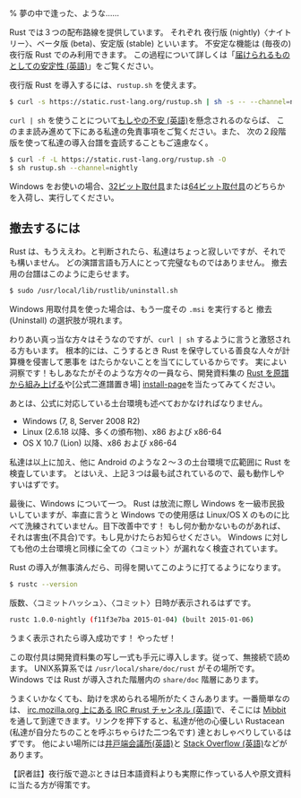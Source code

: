 % 夢の中で逢った、ような……

Rust では３つの配布路線を提供しています。
それぞれ 夜行版 (nightly)〈ナイトリー〉、ベータ版 (beta)、安定版 (stable) といいます。
不安定な機能は (毎夜の) 夜行版 Rust でのみ利用できます。
この過程について詳しくは「[届けられるものとしての安定性 (英語)][stability]」をご覧ください。

<!-- Rust provides three distribution channels for Rust: nightly, beta, and stable.
Unstable features are only available on nightly Rust. For more details on this
process, see ‘[Stability as a deliverable][stability]’. -->

[stability]: http://blog.rust-lang.org/2014/10/30/Stability.html

夜行版 Rust を導入するには、`rustup.sh` を使えます。

<!-- To install nightly Rust, you can use `rustup.sh`: -->

```bash
$ curl -s https://static.rust-lang.org/rustup.sh | sh -s -- --channel=nightly
```

`curl | sh` を使うことについて[もしやの不安 (英語)][insecurity]を懸念されるのならば、
このまま読み進めて下にある私達の免責事項をご覧ください。また、
次の２段階版を使って私達の導入台譜を査読することもご遠慮なく。

<!-- If you're concerned about the [potential insecurity][insecurity] of using `curl
| sh`, please keep reading and see our disclaimer below. And feel free to
use a two-step version of the installation and examine our installation script: -->

```bash
$ curl -f -L https://static.rust-lang.org/rustup.sh -O
$ sh rustup.sh --channel=nightly
```

[insecurity]: http://curlpipesh.tumblr.com

Windows をお使いの場合、[32ビット取付具][win32]または[64ビット取付具][win64]のどちらかを入荷し、実行してください。

<!-- If you're on Windows, please download either the [32-bit installer][win32] or
the [64-bit installer][win64] and run it. -->

[win32]: https://static.rust-lang.org/dist/rust-nightly-i686-pc-windows-gnu.msi
[win64]: https://static.rust-lang.org/dist/rust-nightly-x86_64-pc-windows-gnu.msi


## 撤去するには

<!-- ## Uninstalling -->

Rust は、もうええわ。と判断されたら、私達はちょっと寂しいですが、それでも構いません。
どの演譜言語も万人にとって完璧なものではありません。
撤去用の台譜はこのように走らせます。

<!-- If you decide you don't want Rust anymore, we'll be a bit sad, but that's okay.
Not every programming language is great for everyone. Just run the uninstall
script: -->

```bash
$ sudo /usr/local/lib/rustlib/uninstall.sh
```

Windows 用取付具を使った場合は、もう一度その `.msi` を実行すると
撤去 (Uninstall) の選択肢が現れます。

<!-- If you used the Windows installer, just re-run the `.msi` and it will give you
an uninstall option. -->

わりあい真っ当な方々はそうなのですが、`curl | sh` するように言うと激怒される方もいます。
根本的には、こうするとき Rust を保守している善良な人々が計算機を侵害して悪事を
はたらかないことを当てにしているからです。
実によい洞察です！もしあなたがそのような方々の一員なら、開発資料集の
[Rust を原譜から組み上げる][from-source]や[公式二進譜置き場]
[install-page]を当たってみてください。

<!-- Some people, and somewhat rightfully so, get very upset when we tell you to
`curl | sh`. Basically, when you do this, you are trusting that the good
people who maintain Rust aren't going to hack your computer and do bad things.
That's a good instinct! If you're one of those people, please check out the
documentation on [building Rust from Source][from-source], or [the official
binary downloads][install-page]. -->

[from-source]: https://github.com/rust-lang/rust#building-from-source
[install-page]: https://www.rust-lang.org/install.html

あとは、公式に対応している土台環境も述べておかなければなりません。

<!-- Oh, we should also mention the officially supported platforms: -->

* Windows (7, 8, Server 2008 R2)
* Linux (2.6.18 以降、多くの頒布物)、x86 および x86-64
* OS X 10.7 (Lion) 以降、x86 および x86-64

<!-- * Windows (7, 8, Server 2008 R2)
* Linux (2.6.18 or later, various distributions), x86 and x86-64
* OSX 10.7 (Lion) or greater, x86 and x86-64 -->

私達は以上に加え、他に Android のような２〜３の土台環境で広範囲に Rust を検査しています。
とはいえ、上記３つは最も試されているので、最も動作しやすいはずです。

<!-- We extensively test Rust on these platforms, and a few others, too, like
Android. But these are the ones most likely to work, as they have the most
testing. -->

最後に、Windows について一つ。
Rust は放流に際し Windows を一級市民扱いしていますが、率直に言うと Windows
での使用感は Linux/OS X のものに比べて洗練されていません。目下改善中です！
もし何か動かないものがあれば、それは害虫(不具合)です。もし見かけたらお知らせください。
Windows に対しても他の土台環境と同様に全ての〈コミット〉が漏れなく検査されています。

<!-- Finally, a comment about Windows. Rust considers Windows to be a first-class
platform upon release, but if we're honest, the Windows experience isn't as
integrated as the Linux/OS X experience is. We're working on it! If anything
does not work, it is a bug. Please let us know if that happens. Each and every
commit is tested against Windows just like any other platform. -->

Rust の導入が無事済んだら、司得を開いてこのように打てるようになります。

<!-- If you've got Rust installed, you can open up a shell, and type this: -->

```bash
$ rustc --version
```

版数、〈コミットハッシュ〉、〈コミット〉日時が表示されるはずです。

<!-- You should see the version number, commit hash, commit date and build date: -->

```bash
rustc 1.0.0-nightly (f11f3e7ba 2015-01-04) (built 2015-01-06)
```

うまく表示されたら導入成功です！ やったぜ！

<!-- If you did, Rust has been installed successfully! Congrats! -->

この取付具は開発資料集の写し一式も手元に導入します。従って、無接続で読めます。
UNIX系算系では `/usr/local/share/doc/rust` がその場所です。
Windows では Rust が導入された階層内の `share/doc` 階層にあります。

<!-- This installer also installs a copy of the documentation locally, so you can
read it offline. On UNIX systems, `/usr/local/share/doc/rust` is the location.
On Windows, it's in a `share/doc` directory, inside wherever you installed Rust
to. -->

うまくいかなくても、助けを求められる場所がたくさんあります。一番簡単なのは、
[irc.mozilla.org 上にある IRC #rust チャンネル (英語)][irc]で、そこには
[Mibbit][mibbit] を通して到達できます。リンクを押下すると、私達が他の心優しい 
Rustacean (私達が自分たちのことを呼ぶちゃらけた二つ名です)
達とおしゃべりしているはずです。
他によい場所には[井戸端会議所(英語)][users]と
[Stack Overflow (英語)][stackoverflow]などがあります。

<!-- If not, there are a number of places where you can get help. The easiest is
[the #rust IRC channel on irc.mozilla.org][irc], which you can access through
[Mibbit][mibbit]. Click that link, and you'll be chatting with other Rustaceans
(a silly nickname we call ourselves), and we can help you out. Other great
resources include [the user’s forum][users], and [Stack Overflow][stackoverflow]. -->

[irc]: irc://irc.mozilla.org/#rust
[mibbit]: http://chat.mibbit.com/?server=irc.mozilla.org&channel=%23rust
[users]: https://users.rust-lang.org/
[stackoverflow]: http://stackoverflow.com/questions/tagged/rust

【訳者註】夜行版で遊ぶときは日本語資料よりも実際に作っている人や原文資料に当たる方が得策です。
